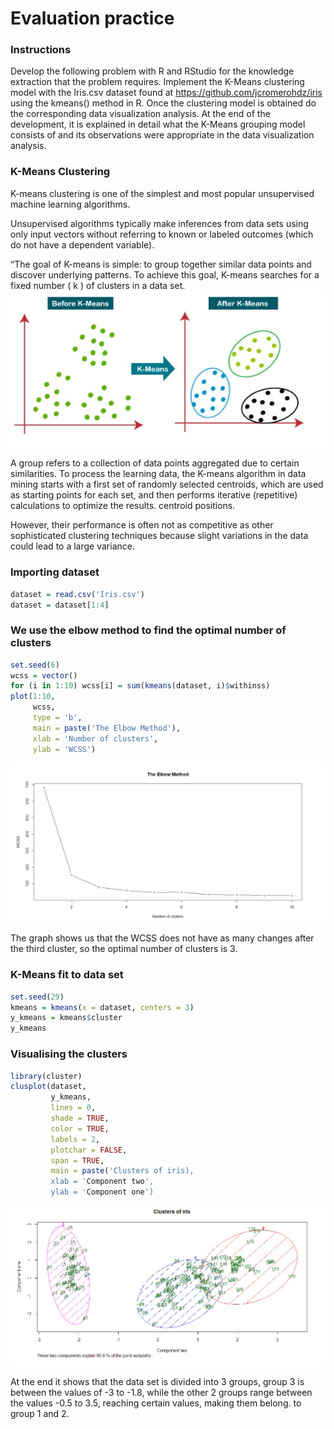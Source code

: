 # Evaluation practice  

### Instructions
Develop the following problem with R and RStudio for the knowledge extraction that the problem requires.
Implement the K-Means clustering model with the Iris.csv dataset found at https://github.com/jcromerohdz/iris using the kmeans() method in R. Once the clustering model is obtained do the corresponding data visualization analysis.
At the end of the development, it is explained in detail what the K-Means grouping model consists of and its observations were appropriate in the data visualization analysis.
  

### K-Means Clustering
K-means clustering is one of the simplest and most popular unsupervised machine learning algorithms.

Unsupervised algorithms typically make inferences from data sets using only input vectors without referring to known or labeled outcomes (which do not have a dependent variable).
  
“The goal of K-means is simple: to group together similar data points and discover underlying patterns. To achieve this goal, K-means searches for a fixed number ( k ) of clusters in a data set.
![](https://github.com/Luis-Alonso18/Data_Mining/blob/Unit_4/evaluation/pic1.jpg) 
  
A group refers to a collection of data points aggregated due to certain similarities.
To process the learning data, the K-means algorithm in data mining starts with a first set of randomly selected centroids, which are used as starting points for each set, and then performs iterative (repetitive) calculations to optimize the results. centroid positions.

However, their performance is often not as competitive as other sophisticated clustering techniques because slight variations in the data could lead to a large variance.
  
### Importing dataset
```r
dataset = read.csv('Iris.csv')
dataset = dataset[1:4]
```
  
### We use the elbow method to find the optimal number of clusters
```r
set.seed(6)
wcss = vector()
for (i in 1:10) wcss[i] = sum(kmeans(dataset, i)$withinss)
plot(1:10,
     wcss,
     type = 'b',
     main = paste('The Elbow Method'),
     xlab = 'Number of clusters',
     ylab = 'WCSS')

```
![](https://github.com/Luis-Alonso18/Data_Mining/blob/Unit_4/evaluation/pic2.jpg) 
  
The graph shows us that the WCSS does not have as many changes after the third cluster, so the optimal number of clusters is 3.

  
### K-Means fit to data set
```r
set.seed(29)
kmeans = kmeans(x = dataset, centers = 3)
y_kmeans = kmeans$cluster
y_kmeans
```
  
### Visualising the clusters
```r
library(cluster)
clusplot(dataset,
         y_kmeans,
         lines = 0,
         shade = TRUE,
         color = TRUE,
         labels = 2,
         plotchar = FALSE,
         span = TRUE,
         main = paste('Clusters of iris),
         xlab = 'Component two',
         ylab = 'Component one')
```      
![](https://github.com/Luis-Alonso18/Data_Mining/blob/Unit_4/evaluation/pic3.jpg) 
  
At the end it shows that the data set is divided into 3 groups, group 3 is between the values of -3 to -1.8, while the other 2 groups range between the values -0.5 to 3.5, reaching certain values, making them belong. to group 1 and 2.
